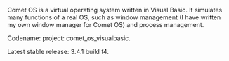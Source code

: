 Comet OS is a virtual operating system written in Visual Basic.  It simulates many functions of a real OS, such as window management (I have written my own window manager for Comet OS) and process management.

Codename: project: comet\_os\_visualbasic.

Latest stable release: 3.4.1 build f4.